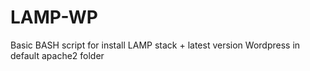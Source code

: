 # LAMP-WP
Basic BASH script for install LAMP stack + latest version Wordpress in default apache2 folder
